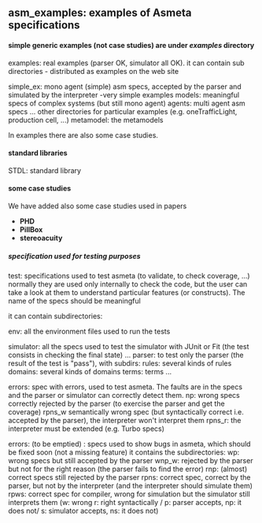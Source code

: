 ## asm_examples: examples of Asmeta specifications

#### simple generic examples (not case studies) are under *examples* directory

examples: real examples (parser OK, simulator all OK). 
          it can contain sub directories - distributed as examples on the web site

simple_ex: mono agent (simple) asm specs, accepted by the parser and simulated by the interpreter -very simple examples
	models: meaningful specs of complex systems (but still mono agent)
	agents: multi agent asm specs
	... other directories for particular examples (e.g. oneTrafficLight, production cell, ...)
	metamodel: the metamodels
	
In examples there are also some case studies.	

#### standard libraries 
STDL: standard library


#### some case studies

We have added also some case studies used in papers

   * **PHD**
   * **PillBox**
   * **stereoacuity**
 

##### specification used for testing purposes

test: 	specifications used to test asmeta (to validate, to check coverage, ...)
		normally they are used only internally to check the code, but the user can take a look at them to understand
		particular features (or constructs).
		The name of the specs should be meaningful

it can contain subdirectories:
		
env: all the environment files used to run the tests 

simulator: all the specs used to test the simulator with JUnit or Fit (the test consists in checking the final state)
			...
parser: to test only the parser (the result of the test is "pass"), with subdirs:
		 	rules: several kinds of rules
		 	domains: several kinds of domains
  		 	terms: terms
  		 	...

errors: spec with errors, used to test asmeta. The faults are in the specs and the parser or simulator can 
				correctly detect them.
		 np: wrong specs correctly rejected by the parser (to exercise the parser and get the coverage)
		 rpns_w semantically wrong spec (but syntactically correct i.e. accepted by the parser), the interpreter won't interpret them
		 rpns_r: the interpreter must be extended (e.g. Turbo specs)


errors:  (to be emptied) : specs used to show bugs in asmeta, which should be fixed soon (not a missing feature)
			it contains the subdirectories:
			wp: wrong specs but still accepted by the parser
			wnp_w:  rejected by the parser but not for the right reason (the parser fails to find the error)
			rnp: (almost) correct specs still rejected by the parser
 			rpns: correct spec, correct by the parser, but not by the interpreter (and the interpreter should simulate them)
 			rpws: correct spec for compiler, wrong for simulation but the simulator still interprets them 
	(w: wrong r: right syntactically / p: parser accepts, np: it does not/ s: simulator accepts, ns: it does not)
